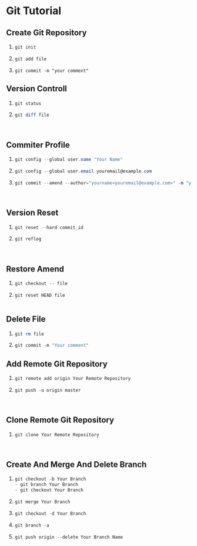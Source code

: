# Git Tutorial

## Create Git Repository 

1. ```powershell
   git init
   ```

2. ```powershell
   git add file
   ```

3. ```
   git commit -m "your comment"
   ```

## Version Controll

1. ```powershell
   git status
   ```

2. ```powershell
   git diff file
   ```

   ​

## Commiter Profile

1. ```powershell
   git config --global user.name "Your Name"
   ```

2. ```powershell
   git config --global user.email youremail@example.com
   ```

3. ```powershell
   git commit --amend --author="yourname<youremail@example.com>" -m "your comment"
   ```

   ​

## Version Reset

1. ```powershell
   git reset --hard commit_id
   ```

2. ```powershell
   git reflog
   ```

   ​

## Restore Amend

1. ```powershell
   git checkout -- file
   ```
2. ```powershell
   git reset HEAD file
   ``
   ```
## Delete File

1. ```powershell
   git rm file
   ```

2. ```powershell
   git commit -m "Your comment"
   ```

## Add Remote Git Repository

1. ```powershell
   git remote add origin Your Remote Repository
   ```

2. ```powershell
   git push -u origin master
   ```

   ​

## Clone Remote Git Repository

1. ```powershell
   git clone Your Remote Repository
   ```

   ​

## Create And Merge And Delete Branch

1. ```powershell
   git checkout -b Your Branch
   - git branch Your Branch
   - git checkout Your Branch
   ```

2. ```powershell
   git merge Your Branch
   ```

3. ```powershell
   git checkout -d Your Branch
   ```
4. ```powershell
   git branch -a
   ```

5. ```powershell
   git push origin --delete Your Branch Name
   ```

   ​